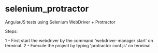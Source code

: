 # selenium_protractor
AngularJS tests using Selenium WebDriver + Protractor

Steps:

1 - First start the webdriver by the command 'webdriver-manager start' on terminal.
2 - Execute the project by typing 'protractor conf.js' on terminal.
